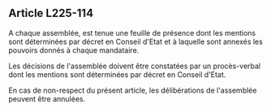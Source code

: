 Article L225-114
----
A chaque assemblée, est tenue une feuille de présence dont les mentions sont
déterminées par décret en Conseil d'Etat et à laquelle sont annexés les pouvoirs
donnés à chaque mandataire.

Les décisions de l'assemblée doivent être constatées par un procès-verbal dont
les mentions sont déterminées par décret en Conseil d'Etat.

En cas de non-respect du présent article, les délibérations de l'assemblée
peuvent être annulées.

